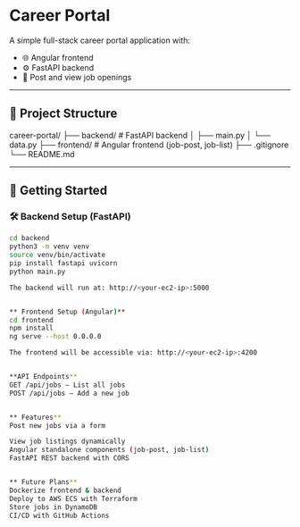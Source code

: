 # Career Portal

A simple full-stack career portal application with:
- 🌐 Angular frontend
- ⚙️ FastAPI backend
- 💼 Post and view job openings

---

## 📁 Project Structure

career-portal/
├── backend/ # FastAPI backend
│ ├── main.py
│ └── data.py
├── frontend/ # Angular frontend (job-post, job-list)
├── .gitignore
└── README.md



---

## 🚀 Getting Started

### 🛠 Backend Setup (FastAPI)

```bash
cd backend
python3 -m venv venv
source venv/bin/activate
pip install fastapi uvicorn
python main.py

The backend will run at: http://<your-ec2-ip>:5000


** Frontend Setup (Angular)**
cd frontend
npm install
ng serve --host 0.0.0.0

The frontend will be accessible via: http://<your-ec2-ip>:4200


**API Endpoints**
GET /api/jobs — List all jobs
POST /api/jobs — Add a new job


** Features**
Post new jobs via a form

View job listings dynamically
Angular standalone components (job-post, job-list)
FastAPI REST backend with CORS


** Future Plans**
Dockerize frontend & backend
Deploy to AWS ECS with Terraform
Store jobs in DynamoDB
CI/CD with GitHub Actions
